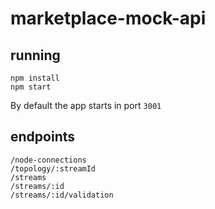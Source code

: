 # marketplace-mock-api

## running
```
npm install
npm start
```
By default the app starts in port `3001`

## endpoints

```
/node-connections
/topology/:streamId
/streams
/streams/:id
/streams/:id/validation
```

